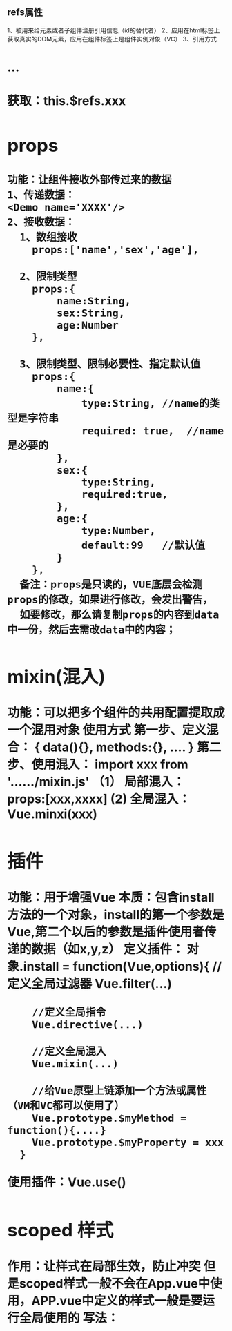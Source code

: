 ## refs属性
   1、被用来给元素或者子组件注册引用信息（id的替代者）
   2、应用在html标签上获取真实的DOM元素，应用在组件标签上是组件实例对象（VC）
   3、引用方式 <h1 ref="xxxxx">...<h1>  <School ref="xxx"/>
      获取：this.$refs.xxx 

## props
    功能：让组件接收外部传过来的数据
    1、传递数据：
    <Demo name='XXXX'/>
    2、接收数据：
      1、数组接收
        props:['name','sex','age'],

      2、限制类型
        props:{
            name:String,
            sex:String,
            age:Number
        },

      3、限制类型、限制必要性、指定默认值
        props:{
            name:{
                type:String, //name的类型是字符串
                required: true,  //name是必要的
            },
            sex:{
                type:String,
                required:true,
            },
            age:{
                type:Number,
                default:99   //默认值
            }
        },
      备注：props是只读的，VUE底层会检测props的修改，如果进行修改，会发出警告，
      如要修改，那么请复制props的内容到data中一份，然后去需改data中的内容；

## mixin(混入)
   功能：可以把多个组件的共用配置提取成一个混用对象
   使用方式
   第一步、定义混合：
   {
       data(){},
       methods:{},
       ....
   }
   第二步、使用混入：
    import xxx from '....../mixin.js'
    （1） 局部混入： props:[xxx,xxxx]
     (2)  全局混入： Vue.minxi(xxx)


## 插件
   功能：用于增强Vue
   本质：包含install方法的一个对象，install的第一个参数是Vue,第二个以后的参数是插件使用者传递的数据（如x,y,z）
   定义插件：
      对象.install = function(Vue,options){
        //定义全局过滤器
        Vue.filter(...)

        //定义全局指令
        Vue.directive(...)

        //定义全局混入
        Vue.mixin(...)

        //给Vue原型上链添加一个方法或属性（VM和VC都可以使用了）
        Vue.prototype.$myMethod = function(){....}
        Vue.prototype.$myProperty = xxx
      }
  使用插件：Vue.use()

## scoped 样式
  作用：让样式在局部生效，防止冲突  但是scoped样式一般不会在App.vue中使用，APP.vue中定义的样式一般是要运行全局使用的
  写法： <style scoped>

## 总结TodoList案例
1、组件化编码路程：
（1）拆分静态组件：组件要按照功能点拆分，命名不与html元素冲突。
（2）实现动态组件：考虑好数据的存放位置，数据是一个组件在用，还是一些组件在用：
    1）.一个组件在用，放在组件自身即可
    2）.一些组件在用，放在他们共同的父组件上（状态提升）
（3）实现交互：从绑定事件开始
2、props适用于：
  （1）、父组件 ===> 子组件  通信
  （2）、子组件 ===> 父组件  通信（要求父先给子一个函数）
3、使用v-model时要切记：v-model绑定的值不能是props传过来的值，因为props是不可以修改的！
4、props传过来的若是对象类型的值，修改对象中的属性时VUE不会报错，但不推荐这样做


## 组件的自定义事件
1、一种组件间通信的方式，适用于 ： 子组件 ===> 父组件
2、使用场景： A是父组件，B是子组件，B想给A传数据，那么就要在A中给B绑定自定义事件（事件的回调在A中）
3、绑定自定义事件：
   1.第一种方式，在父组件中：<Demo @atguigu="test" /> 或者 <Demo v-on:atguigu="test" />
   2.第二种方式，在父组件中：
     <Demo ref="demo"/>
     .....
     mouted(){
       this.$refs.demo.$on('atguigu',this.test)
     }
4、触发自定义事件： this.$emit('atguigu',数据)
5、解绑自定义事件： this.$off('atguigu')
6、组件上也可以绑定原生DOM事件，需要使用.native修饰符
7、注意：通过this.$refs.xxx.$on('atguigu',回调)绑定自定义事件时，回调要么配置在methods中，要么使用箭头函数，否则this指向会出问题！！！


## 全局事件总线
1、一种组件间通信的方式，适用于任何组件间通信；
2、安装全局事件总线：
  new Vue({
    beforeCreated(){
      Vue.prototype.$bus = this; //安装全局事件总线，$bus就是当前应用的vm
    }
  })

3、使用事件总线：
  1.接收数据：A组件想接收数据，则在A组件中给$bus绑定自定义事件，事件的回调留在A组件目录
  methods(){
    demo(data){.....}
  }
  mounted(){
    this.$bus.$on('xxxx',this.demo)
  }
4、最好在beforeDestory钩子中，用$off去解绑当前组件所用到的事件。

## axio
vue 脚手架配置代理服务器：
  方法一：在vue.config.js中添加如下配置：
      devServer: {
        proxy: 'http://10.10.3.191:8080/'
      }
  说明：1.优点：配置建单，请求资源时直接发给前端即可
        2.缺点：不能配置多个代理，不能灵活的控制请求是否走代理
        3.工作方式：若按照上述配置代理，当请求了前端不存在的资源，那么该请求会转发给服务器（优先匹配前端资源）



  方法二：
      devServer: {
        proxy: {
            '/StudentAction':{    //匹配所有以'/StudentAction'开头的请求路径（除去协议：http,IP:xxx.xxx.xx.xx,port:xx以外的路径）
                target: 'http://10.10.3.191:8080/',   //代理目标的基础路径（协议：IP：端口）
                pathRewrite: {'^/StudentAction':''},
                //ws: true,  //用于支持websocket,默认值是true
                //changeOrigin: true //用于控制请求头中的host值，默认为true
            },
            '/CarAction':{
                target: 'http://10.10.3.191:8081/',
                pathRewrite: {'^/CarAction':''},
                //ws: true,  //用于支持websocket,默认值是true
                //changeOrigin: true //用于控制请求头中的host值，默认为true
            }
        }
    }

    changeOrigin设置为true时，服务器收到的请求头中的host为：10.10.3.191:8080
    changeOrigin设置为false时，服务器收到的请求头中的host为：localhost:8080
    说明：1、优点：可以配置多个代理，且可以灵活的控制请求是否走代理
          2、缺点：配置繁琐，请求资源时必须加前缀

## 插槽
作用： 让父组件可以向子组件指定位置插入html结构，也是一种组件通信的方式，适用于===  父组件>子组件
分类： 默认插槽、具名插槽、作用于插槽
使用方式：
1、默认插槽：
父组件：
        <Category>
           	<div>html结构1</div>
        </Category>
子组件：
        <template>
            <div>
               	<slot>插槽默认内容...</slot>
            </div>
        </template>



2、具名插槽：
父组件：
        <Category>
            <template slot="center">
             	 <div>html结构1</div>
            </template>

            <template v-slot:footer>
               	<div>html结构2</div>
            </template>
        </Category>
子组件：
        <template>
            <div>
               	<slot name="center">插槽默认内容...</slot>
                <slot name="footer">插槽默认内容...</slot>
            </div>
        </template>



3、作用域插槽：
1.理解：数据在子组件的自身，但根据数据生成的结构需要组件的使用者（父组件）来决定。(games数据在Category组件中，但使用数据所遍历出来的结构有父组件决定)
2.具体编码：
父组件中：
		<Category>
			<template scope="scopeData">
				<!-- 生成的是ul列表 -->
				<ul>
					<li v-for="g in scopeData.games" :key="g">{{g}}</li>
				</ul>
			</template>
		</Category>

		<Category>
			<template slot-scope="scopeData">
				<!-- 生成的是h4标题 -->
				<h4 v-for="g in scopeData.games" :key="g">{{g}}</h4>
			</template>
		</Category>
子组件中：
        <template>
            <div>
                <slot :games="games"></slot>
            </div>
        </template>
		
        <script>
            export default {
                name:'Category',
                props:['title'],
                //数据在子组件自身
                data() {
                    return {
                        games:['红色警戒','穿越火线','劲舞团','超级玛丽']
                    }
                },
            }
        </script>


## VUEX
1、创建文件 /src/store/index.js
//引入VUE核心库
import Vue from 'vue'
//引入Vuex
import Vuex from 'vuex'
//应用VUEX插件
Vue.use(Vuex)

//准备actions--用于相应组件中的动作
const actions = {
  jia(context, value){
        context.commit("JIA",value);
    },
}

//准备mutations --用于操作数据
const mutations = {
   JIA(state, value){
        state.sum += value;
    },
}

//准备state -- 用于存储数据
const state = {
      sum:0 //当前和
}

//创建并暴露store
export default new Vuex.Store({
    actions,
    mutations,
    state
})
        


2、在main.js中创建并传入store配置项
//引入store
import store from './store'
new Vue({
  //完成功能，将APP组件放入容器中
  render: h => h(App),
  store,
  beforeCreate(){
    Vue.prototype.$bus = this
  },
}).$mount('#app')

3、组件中读取vuex中数据，$store.state.sum
4、组件中修改vuex的数据，$store.dispatch("actions中的方法名", 数据)  后者 $store.commit("mutations中的方法名", 数据);
  备注：若没有网络请求或者其他业务逻辑，组件中也可以越过actions,即不写dispatch,直接编写commit;

5、四个map方法的使用
  5.1、mapState方法：用于帮助我们映射state中的数据为计算属性
    computed: {
        //借助mapState生成计算属性，从state中获取数据（对象写法）
        //...mapState({sum:'sum',school:'school',subject:'subject'}),
        //借助mapState生成计算属性，从state中获取数据（数组写法）
        ...mapState(['sum','school','subject']),
    }

  5.2、mapGetters方法：用于帮助我们映射getters中的数据为计算属性
      computed: {
        //借助mapGetters生成计算属性，从getters中获取数据（对象写法）
        //...mapGetters({bigSum:'bigSum'}),
        //借助mapGetters生成计算属性，从getters中获取数据（数组写法）
        ...mapGetters(['bigSum']),
    }

  5.3、mapActions方法：用于帮助我们生成与Actions对话的方法，及：包括$store.dispatch(XXX)的函数
  methods: {
        //借助mapActions生成对应的方法，方法中会调用dispatch去联系Actions（对象方法）
        //...mapActions({jiaOdd:"jiaOdd",jiaWait:"jiaWait"}),

        //借助mapActions生成对应的方法，方法中会调用dispatch去联系Actions（对象方法）
        ...mapActions(["jiaOdd","jiaWait"]),
    }
  5.4、mapMutations方法：用于帮助我们生成与Mutations对话的方法，及：包括$store.commit(XXX)的函数
  methods: {
         //借助mapMutations生成对应的方法，方法中会调用commit去联系Mutations（对象方法）
        //...mapMutations({JIA:"JIA",JIAN:"JIAN"}),

         //借助mapMutations生成对应的方法，方法中会调用commit去联系Mutations（对象方法）
        ...mapMutations(["JIA","JIAN"]),
    }
  
6、VUEX模块化+命名空间
  6.1、目的：让代码更好的维护，让多种数据分类更加准确
  6.2、修改Store.js
     --count.js
    export default {
    namespaced: true,    //VUEX模块化，必须配置namespaced为true
    actions:{......},
    mutations:{......},
    state:{......},
    getters:{......}
  }

    --personList.js
    export default {
    namespaced: true,    //VUEX模块化，必须配置namespaced为true
    actions:{......},
    mutations:{......},
    state:{......},
    getters:{......}
  }

     --store/index.js
     import count from './count'
     import personList from './personList'

    export default new Vuex.Store({
    modules:{
        countOptions: count,
        personOptions: personList
     }
    })

    6.3、开启命名空间后，组件中读取state数据：
    //方式一：自己直接读取
    this.$store.state.personOptions.personList
    //方式二：借助mapState读取
    ......mapState('countOptions',['sum','school','subject'])

    6.4、开启命名空间后，组件中读取getters数据
    //方式一：自己直接读取
    this.$store.getters['personOptions/firstPeopleName']
    //方式二：借助mapGetters读取
    ......mapGetters('countOptions',['bigSum']);

    6.5、开启命名空间后，组件中调用dispatch
    //方式一：自己直接dispatch
    this.$store.dispatch('personOptions/addPersonWang',person)
    //方式二：借助mapActions:
    ......mapActions('countOptions',["jiaOdd","jiaWait"])

    6.6、开启命名空间后，组件中调用commit
    //方式一：自己直接commit
    this.$store.commit('personOptions/ADD_PERSON',personObj)
    //方式二：借助mapMutations
    ......mapMutations('countOptions',["JIA","JIAN"])

  ## VUE-ROUTER
  一、基本使用
     1.安装vue-router,命令 npm i vue-router
     2.引用插件 Vue.use(VueRouter)
     3.编写router配置项
       router/index.js

  //改文件专门用于创建整个应用的路由器
import VueRouter from 'vue-router'
//引入组件
import About from '../pages/About'
import Home from '../pages/Home'

//创建router实例对象，去管理一组一组的路由规则
export default new VueRouter({
    routes:[
        {
            'path':'/about',
            component:About
        },
        {
            'path':'/home',
            component:Home
        }
    ]
})

    4.实现切换（active-class可配置高亮样式）
       	<router-link class="list-group-item" active-class="active" to="/about">About</router-link>

    5.指定展示位置
      <router-view></router-view>

  二、几个注意点
    1.路由组件通常存放在pages文件夹中，一般组件通常存放在components文件夹；
    2.通过切换，隐藏路由组件，默认是被销毁掉的，需要的时候去挂载
    3.每个路由组件都有自己$route（路由）属性，里面存储着自己的路由信息
    4.这个应用只有一个ruoter（路由器）,可以通过组件中的$router属性获得

  三、多级路由
    1.配置路由规则，使用children配置项：
    routes:[
        {
            'path':'/about',  //父级路由，必须带'/'
            component:About
        },{
            'path':'/home',
            component:Home,
            children:[
                {
                    path:'message',   //子级路由，不能带'/'
                    component:Message
                },{
                    path:'news',
                    component:News
                }
            ]
        }
    ]

    2.跳转：
    <router-link class="list-group-item" active-class="active" to="/home/news"> News</router-link>

  四、路由的query参数
    1.传递参数：
     <!-- 跳转路由并携带query参数，to 的字符串写法 -->
     <router-link :to="`/home/message/detail?id=666&title=你好`">跳转</router-link>

      <!-- 跳转路由并携带query参数，to 的对象写法 - -->
                <router-link :to="{
                    path : '/home/message/detail',
                    query: {
                        id:666,
                        title:'你好'
                    }
                    }">跳转</router-link>

    2.接受参数：
     $route.query.id
     $route.query.title

  五、命名路由
    1.作用：可以简化路由的跳转
    2.如何使用
       I.给路由命名：
         {
              name:'xaingqing',   //给路由命名
              path:'detail',
              component:Detail
          }
        II.简化跳转
        <!-- 简化前，需要写完整的路径 -->
        <router-link to="demo/test/detail">跳转</router-link>

        <!-- 简化后，直接通过名字跳转 -->
        <router-link :to="{name:'xiangqing'}">跳转</router-link>

        <!-- 简化写法，配合传递参数 - -->
        <router-link :to="{
                    name : 'xaingqing',
                    query: {
                        id:666,
                        title:'张三'
                    }
                    }">跳转</router-link>




